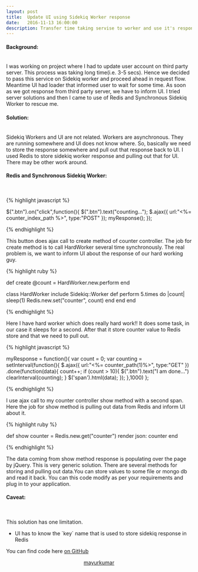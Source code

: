 ```yaml
---
layout: post
title:  Update UI using Sidekiq Worker response
date:   2016-11-13 16:00:00
description: Transfer time taking servise to worker and use it's response on UI
---
```

#### Background:
<br/>
I was working on project where I had to update user account on third party server. This process was taking long time(i.e. 3-5 secs). Hence we decided to pass this service on Sidekiq worker and proceed ahead in request flow. Meantime UI had loader that informed user to wait for some time. As soon as we got response from third party server, we have to inform UI. I tried server solutions and then I came to use of Redis and Synchronous Sidekiq Worker to rescue me.

#### Solution:
<br/>
Sidekiq Workers and UI are not related. Workers are asynchronous. They are running somewhere and UI does not know where. So, basically we need to store the response somewhere and pull out that response back to UI. I used Redis to store sidekiq worker response and pulling out that for UI. There may be other work around.

#### Redis and Synchronous Sidekiq Worker:
<br/>

{% highlight javascript %}

$(".btn").on("click",function(){
  $(".btn").text("counting...");
  $.ajax({
    url:"<%= counter_index_path %>",
    type:"POST"
  });
  myResponse();
});

{% endhighlight %}

This button does ajax call to create method of counter controller. The job for create method is to call HardWorker several time synchronously. The real problem is, we want to inform UI about the response of our hard working guy.

{% highlight ruby %}

def create
  @count = HardWorker.new.perform
end

class HardWorker
  include Sidekiq::Worker
  def perform
    5.times do |count|
      sleep(1)
      Redis.new.set("counter", count)
    end
  end
end

{% endhighlight %}


Here I have hard worker which does really hard work!! It does some task, in our case it sleeps for a second. After that it store counter value to Redis store and that we need to pull out.

{% highlight javascript %}

myResponse = function(){
  var count = 0;
  var counting = setInterval(function(){
    $.ajax({
      url:"<%= counter_path(1)%>",
      type:"GET"
      })
      .done(function(data){
        count++;
        if (count > 10){
          $(".btn").text("I am done...")
          clearInterval(counting);
        }
        $('span').html(data);
    });
  },1000)
};

{% endhighlight %}

I use ajax call to my counter controller show method with a second span. Here the job for show method is pulling out data from Redis and inform UI about it.

{% highlight ruby %}

def show
  counter = Redis.new.get("counter")
  render json: counter
end

{% endhighlight %}

The data coming from show method response is populating over the page by jQuery. This is very generic solution. There are several methods for storing and pulling out data.You can store values to some file or mongo db and read it back. You can this code modify as per your requirements and plug in to your application.

#### Caveat:
<br/>

This solution has one limitation.
<ul>
  <li>
    UI has to know the `key` name that is used to store sidekiq response in Redis
  </li>
</ul>

You can find code here <a href="https://github.com/charusat09/sync_sidekiq">on GitHub</a>

<center><a href="http://mayurkumar.info" target="_blank">mayurkumar</a></center>

